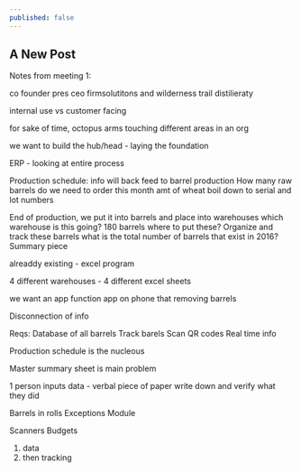 ```yaml
---
published: false
---
```

## A New Post
Notes from meeting 1:


co founder pres ceo firmsolutitons and wilderness trail distilieraty

internal use vs customer facing

for sake of time, octopus arms touching different areas in an org

we want to build the hub/head - laying the foundation 

ERP - looking at entire process

Production schedule:
info will back feed to barrel production
How many raw barrels do we need to order this month
amt of wheat
boil down to serial and lot numbers

End of production, we put it into barrels and place into warehouses
which warehouse is this going? 180 barrels where to put these? 
Organize and track these barrels
what is the total number of barrels that exist in 2016? 
Summary piece

alreaddy existing - excel program

4 different warehouses - 4 different excel sheets

we want an app function
app on phone that removing barrels

Disconnection of info

Reqs: 
Database of all barrels
Track barels
Scan QR codes
Real time info

Production schedule is the nucleous

Master summary sheet is main problem

1 person inputs data - verbal piece of paper
write down and verify what they did

Barrels in rolls
Exceptions Module

Scanners Budgets

1) data 
2) then tracking

